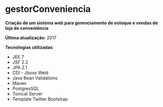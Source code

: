 # gestorConveniencia

**Criação de um sistema web para gerenciamento de estoque e vendas de loja de conveniência**

**Última atualização**: 2017

**Tecnologias utilizadas**:
- JEE 7
- JSF 2.2
- JPA 2.1
- CDI - Jboss Weld
- Java Bean Validations
- Maven
- PostgresSQL
- Tomcat Server
- Template Twitter Bootstrap

